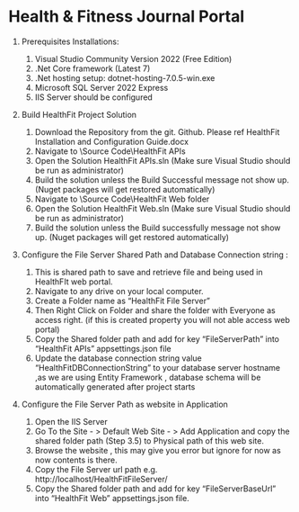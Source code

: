 # Health & Fitness Journal Portal

1.  Prerequisites Installations:
    1.	Visual Studio Community Version 2022 (Free Edition)  
    2.	.Net Core framework (Latest 7) 
    3.	.Net hosting setup: dotnet-hosting-7.0.5-win.exe 
    4.	Microsoft SQL Server  2022 Express  
    5.	IIS Server should be configured

2.	Build HealthFit Project Solution
    1.	Download the Repository from the git. Github. Please ref HealthFit Installation and Configuration Guide.docx
    2.	Navigate to \Source Code\HealthFit APIs
    3.	Open the Solution HealthFit APIs.sln (Make sure Visual Studio should be run as administrator)
    4.	Build the solution unless the Build Successful message not show up. (Nuget packages will get restored automatically)
    5.	Navigate to \Source Code\HealthFit Web folder 
    6.	Open the Solution HealthFit Web.sln (Make sure Visual Studio should be run as administrator)
    7.	Build the solution unless the Build successfully message not show up. (Nuget packages will get restored automatically)

3.	Configure the File Server Shared Path and Database Connection string :
    1.	This is shared path to save and retrieve file and being used in HealthFIt web portal.
    2.	Navigate to any drive on your local computer. 
    3.	Create a Folder name as “HealthFit File Server”
    4.	Then Right Click on Folder and share the folder with Everyone as access right. (if this is created property you will not able access web portal)
    5.	Copy the Shared folder path and add for key “FileServerPath” into “HealthFit APIs” appsettings.json file 
    6.	Update the database connection string value “HealthFitDBConnectionString” to your database server hostname ,as we are using Entity Framework , database schema will be automatically generated after project starts

4.	Configure the File Server Path as website in Application
    1.	Open the IIS Server 
    2.	Go To the Site - > Default Web Site - > Add Application and copy the shared folder path (Step 3.5) to Physical path of this web site.
    3.	Browse the website , this may give you error but ignore for now as now contents is there.
    4.	Copy the File Server url path e.g. http://localhost/HealthFitFileServer/ 
    5.	Copy the Shared folder path and add for key “FileServerBaseUrl” into “HealthFit Web” appsettings.json file.
